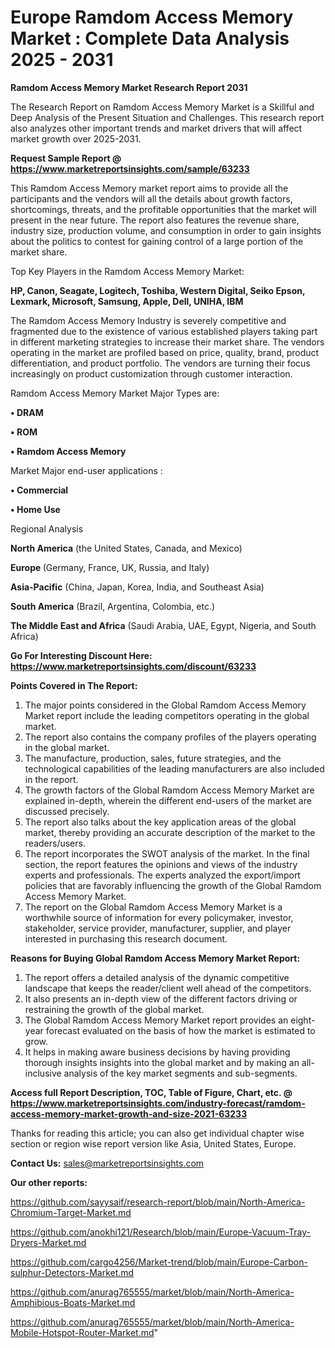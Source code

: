 # Europe Ramdom Access Memory Market : Complete Data Analysis 2025 - 2031

<strong>Ramdom Access Memory Market Research Report 2031</strong>

The Research Report on Ramdom Access Memory Market is a Skillful and Deep Analysis of the Present Situation and Challenges. This research report also analyzes other important trends and market drivers that will affect market growth over 2025-2031.

<strong>Request Sample Report @ <a href=https://www.marketreportsinsights.com/sample/63233>https://www.marketreportsinsights.com/sample/63233</a></strong>

This Ramdom Access Memory market report aims to provide all the participants and the vendors will all the details about growth factors, shortcomings, threats, and the profitable opportunities that the market will present in the near future. The report also features the revenue share, industry size, production volume, and consumption in order to gain insights about the politics to contest for gaining control of a large portion of the market share.

Top Key Players in the Ramdom Access Memory Market:

<strong>HP, Canon, Seagate, Logitech, Toshiba, Western Digital, Seiko Epson, Lexmark, Microsoft, Samsung, Apple, Dell, UNIHA, IBM</strong>

The Ramdom Access Memory Industry is severely competitive and fragmented due to the existence of various established players taking part in different marketing strategies to increase their market share. The vendors operating in the market are profiled based on price, quality, brand, product differentiation, and product portfolio. The vendors are turning their focus increasingly on product customization through customer interaction.

Ramdom Access Memory Market Major Types are:

<strong>• DRAM

• ROM

• Ramdom Access Memory</strong>

Market Major end-user applications :

<strong>• Commercial

• Home Use</strong>

Regional Analysis

</u><strong><b>North America</b></strong> (the United States, Canada, and Mexico)

<strong><b>Europe </b></strong>(Germany, France, UK, Russia, and Italy)

<strong><b>Asia-Pacific</b></strong> (China, Japan, Korea, India, and Southeast Asia)

<strong><b>South America</b></strong> (Brazil, Argentina, Colombia, etc.)

<strong><b>The Middle East and Africa</b></strong> (Saudi Arabia, UAE, Egypt, Nigeria, and South Africa)

<strong>Go For Interesting Discount Here: <a href=https://www.marketreportsinsights.com/discount/63233>https://www.marketreportsinsights.com/discount/63233</a></strong>

<strong>Points Covered in The Report:</strong>
<ol>
  <li>The major points considered in the Global Ramdom Access Memory Market report include the leading competitors operating in the global market.</li>
  <li>The report also contains the company profiles of the players operating in the global market.</li>
  <li>The manufacture, production, sales, future strategies, and the technological capabilities of the leading manufacturers are also included in the report.</li>
  <li>The growth factors of the Global Ramdom Access Memory Market are explained in-depth, wherein the different end-users of the market are discussed precisely.</li>
  <li>The report also talks about the key application areas of the global market, thereby providing an accurate description of the market to the readers/users.</li>
  <li>The report incorporates the SWOT analysis of the market. In the final section, the report features the opinions and views of the industry experts and professionals. The experts analyzed the export/import policies that are favorably influencing the growth of the Global Ramdom Access Memory Market.</li>
  <li>The report on the Global Ramdom Access Memory Market is a worthwhile source of information for every policymaker, investor, stakeholder, service provider, manufacturer, supplier, and player interested in purchasing this research document.</li>
</ol>
<strong>Reasons for Buying Global Ramdom Access Memory Market Report:</strong>

<ol>
  <li>The report offers a detailed analysis of the dynamic competitive landscape that keeps the reader/client well ahead of the competitors.</li>
  <li>It also presents an in-depth view of the different factors driving or restraining the growth of the global market.</li>
  <li>The Global Ramdom Access Memory Market report provides an eight-year forecast evaluated on the basis of how the market is estimated to grow.</li>
  <li>It helps in making aware business decisions by having providing thorough insights insights into the global market and by making an all-inclusive analysis of the key market segments and sub-segments.</li>
</ol>
<strong>Access full Report Description, TOC, Table of Figure, Chart, etc. @ <a href=https://www.marketreportsinsights.com/industry-forecast/ramdom-access-memory-market-growth-and-size-2021-63233>https://www.marketreportsinsights.com/industry-forecast/ramdom-access-memory-market-growth-and-size-2021-63233</a></strong>


Thanks for reading this article; you can also get individual chapter wise section or region wise report version like Asia, United States, Europe.

<strong>Contact Us:</strong>
sales@marketreportsinsights.com

<strong>Our other reports:</strong>

<a href=https://github.com/sayysaif/research-report/blob/main/North-America-Chromium-Target-Market.md>https://github.com/sayysaif/research-report/blob/main/North-America-Chromium-Target-Market.md</a>

<a href=https://github.com/anokhi121/Research/blob/main/Europe-Vacuum-Tray-Dryers-Market.md>https://github.com/anokhi121/Research/blob/main/Europe-Vacuum-Tray-Dryers-Market.md</a>

<a href=https://github.com/cargo4256/Market-trend/blob/main/Europe-Carbon-sulphur-Detectors-Market.md>https://github.com/cargo4256/Market-trend/blob/main/Europe-Carbon-sulphur-Detectors-Market.md</a>

<a href=https://github.com/anurag765555/market/blob/main/North-America-Amphibious-Boats-Market.md>https://github.com/anurag765555/market/blob/main/North-America-Amphibious-Boats-Market.md</a>

<a href=https://github.com/anurag765555/market/blob/main/North-America-Mobile-Hotspot-Router-Market.md>https://github.com/anurag765555/market/blob/main/North-America-Mobile-Hotspot-Router-Market.md</a>"
